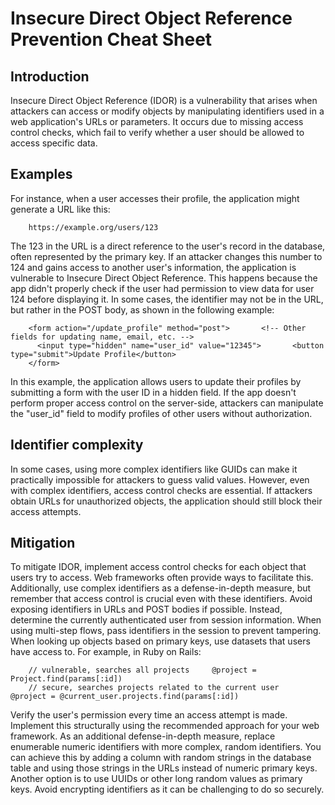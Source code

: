 # Insecure Direct Object Reference Prevention Cheat Sheet 
## Introduction 
Insecure Direct Object Reference (IDOR) is a vulnerability that arises when attackers can access or modify objects by manipulating identifiers
used in a web application\'s URLs or parameters. It occurs due to missing access control checks, which fail to verify whether a user
should be allowed to access specific data. 
## Examples 
For instance, when a user accesses their profile, the application might generate a URL like this:
 
```
    https://example.org/users/123 
```
 The 123 in the URL is a direct reference to the user\'s record in the
database, often represented by the primary key. If an attacker changes this number to 124 and gains access to another user\'s information, the
application is vulnerable to Insecure Direct Object Reference. This happens because the app didn\'t properly check if the user had
permission to view data for user 124 before displaying it. 
In some cases, the identifier may not be in the URL, but rather in the POST body, as shown in the following example:
 
```
    <form action="/update_profile" method="post">       <!-- Other fields for updating name, email, etc. -->
      <input type="hidden" name="user_id" value="12345">       <button type="submit">Update Profile</button>
    </form> 
```
 In this example, the application allows users to update their profiles
by submitting a form with the user ID in a hidden field. If the app doesn\'t perform proper access control on the server-side, attackers can
manipulate the \"user_id\" field to modify profiles of other users without authorization.
 ## Identifier complexity
 In some cases, using more complex identifiers like GUIDs can make it
practically impossible for attackers to guess valid values. However, even with complex identifiers, access control checks are essential. If
attackers obtain URLs for unauthorized objects, the application should still block their access attempts.
 ## Mitigation
 To mitigate IDOR, implement access control checks for each object that
users try to access. Web frameworks often provide ways to facilitate this. Additionally, use complex identifiers as a defense-in-depth
measure, but remember that access control is crucial even with these identifiers.
 Avoid exposing identifiers in URLs and POST bodies if possible. Instead,
determine the currently authenticated user from session information. When using multi-step flows, pass identifiers in the session to prevent
tampering. 
When looking up objects based on primary keys, use datasets that users have access to. For example, in Ruby on Rails:
 
```
    // vulnerable, searches all projects     @project = Project.find(params[:id])
    // secure, searches projects related to the current user     @project = @current_user.projects.find(params[:id])
```
 
Verify the user\'s permission every time an access attempt is made. Implement this structurally using the recommended approach for your web
framework. 
As an additional defense-in-depth measure, replace enumerable numeric identifiers with more complex, random identifiers. You can achieve this
by adding a column with random strings in the database table and using those strings in the URLs instead of numeric primary keys. Another
option is to use UUIDs or other long random values as primary keys. Avoid encrypting identifiers as it can be challenging to do so securely.

